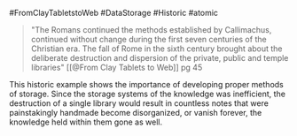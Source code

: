 #FromClayTabletstoWeb #DataStorage #Historic #atomic 
>"The Romans continued the methods established by Callimachus, continued without change during the first seven centuries of the Christian era. The fall of Rome in the sixth century brought about the deliberate destruction and dispersion of the private, public and temple libraries"
>[[@From Clay Tablets to Web]] pg 45

This historic example shows the importance of developing proper methods of storage. Since the storage systems of the knowledge was inefficient, the destruction of a single library would result in countless notes that were painstakingly handmade become disorganized, or vanish forever, the knowledge held within them gone as well.